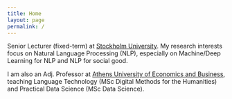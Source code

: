 ```yaml
---
title: Home
layout: page
permalink: /
---
```


Senior Lecturer (fixed-term) at [Stockholm University](https://dsv.su.se/en/). My research interests focus on Natural Language Processing (NLP), especially on Machine/Deep Learning for NLP and NLP for social good. 

I am also an Adj. Professor at [Athens University of Economics and Business](https://aueb.gr/en), teaching Language Technology (MSc Digital Methods for the Humanities) and Practical Data Science (MSc Data Science).